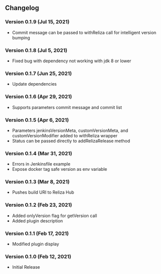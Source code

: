 ## Changelog

### Version 0.1.9 (Jul 15, 2021)

-   Commit message can be passed to withReliza call for intelligent version bumping

### Version 0.1.8 (Jul 5, 2021)

-   Fixed bug with dependency not working with jdk 8 or lower

### Version 0.1.7 (Jun 25, 2021)

-   Update dependencies

### Version 0.1.6 (Apr 29, 2021)

-   Supports parameters commit message and commit list

### Version 0.1.5 (Apr 6, 2021)
-   Parameters jenkinsVersionMeta, customVersionMeta, and customVersionModifier added to withReliza wrapper
-   Status can be passed directly to addRelizaRelease method

### Version 0.1.4 (Mar 31, 2021)
-   Errors in Jenkinsfile example
-   Expose docker tag safe version as env variable

### Version 0.1.3 (Mar 8, 2021)

-   Pushes build URI to Reliza Hub

### Version 0.1.2 (Feb 23, 2021)

-   Added onlyVersion flag for getVersion call
-   Added plugin description

### Version 0.1.1 (Feb 17, 2021)

-   Modified plugin display 

### Version 0.1.0 (Feb 12, 2021)

-   Initial Release
